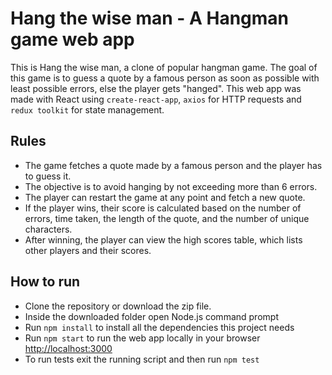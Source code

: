 # Hang the wise man - A Hangman game web app

This is Hang the wise man, a clone of popular hangman game. The goal of this game is to guess a quote by a famous person as soon as possible with least possible errors, else the player gets "hanged". This web app was made with React using `create-react-app`, `axios` for HTTP requests and `redux toolkit` for state management. 

## Rules
* The game fetches a quote made by a famous person and the player has to guess it.
* The objective is to avoid hanging by not exceeding more than 6 errors.
* The player can restart the game at any point and fetch a new quote.
* If the player wins, their score is calculated based on the number of errors, time taken, the length of the quote, and the number of unique characters.
* After winning, the player can view the high scores table, which lists other players and their scores.

## How to run

* Clone the repository or download the zip file.
* Inside the downloaded folder open Node.js command prompt
* Run `npm install` to install all the dependencies this project needs
* Run `npm start` to run the web app locally in your browser [http://localhost:3000](http://localhost:3000) 
* To run tests exit the running script and then run `npm test`

